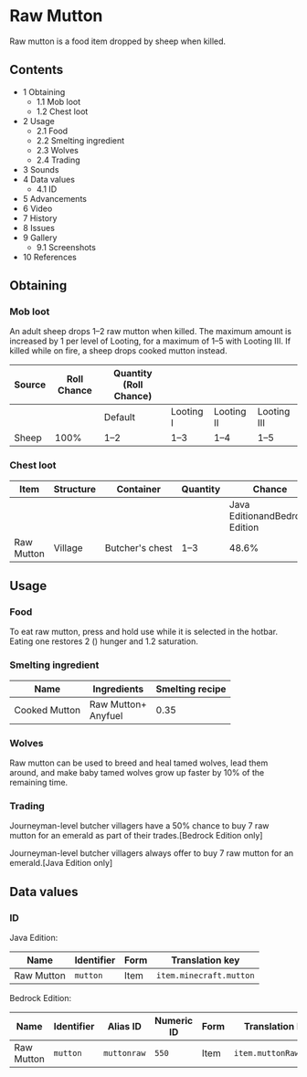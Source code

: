 # Raw Mutton
Raw mutton is a food item dropped by sheep when killed.

## Contents
- 1 Obtaining
	- 1.1 Mob loot
	- 1.2 Chest loot
- 2 Usage
	- 2.1 Food
	- 2.2 Smelting ingredient
	- 2.3 Wolves
	- 2.4 Trading
- 3 Sounds
- 4 Data values
	- 4.1 ID
- 5 Advancements
- 6 Video
- 7 History
- 8 Issues
- 9 Gallery
	- 9.1 Screenshots
- 10 References

## Obtaining
### Mob loot
An adult sheep drops 1–2 raw mutton when killed. The maximum amount is increased by 1 per level of Looting, for a maximum of 1–5 with Looting III. If killed while on fire, a sheep drops cooked mutton instead.

| Source | Roll Chance | Quantity (Roll Chance) |           |            |             |
|--------|-------------|------------------------|-----------|------------|-------------|
|        |             | Default                | Looting I | Looting II | Looting III |
| Sheep  | 100%        | 1–2                    | 1–3       | 1–4        | 1–5         |

### Chest loot
| Item       | Structure | Container       | Quantity | Chance                         |
|------------|-----------|-----------------|----------|--------------------------------|
|            |           |                 |          | Java EditionandBedrock Edition |
| Raw Mutton | Village   | Butcher's chest | 1–3      | 48.6%                          |

## Usage
### Food
To eat raw mutton, press and hold use while it is selected in the hotbar. Eating one restores 2 () hunger and 1.2 saturation.

### Smelting ingredient
| Name          | Ingredients             | Smelting recipe |
|---------------|-------------------------|-----------------|
| Cooked Mutton | Raw Mutton+<br/>Anyfuel | 0.35            |

### Wolves
Raw mutton can be used to breed and heal tamed wolves, lead them around, and make baby tamed wolves grow up faster by 10% of the remaining time.

### Trading
Journeyman-level butcher villagers have a 50% chance to buy 7 raw mutton for an emerald as part of their trades.‌[Bedrock Edition  only]

Journeyman-level butcher villagers always offer to buy 7 raw mutton for an emerald.‌[Java Edition  only]

## Data values
### ID
Java Edition:

| Name       | Identifier | Form | Translation key         |
|------------|------------|------|-------------------------|
| Raw Mutton | `mutton`   | Item | `item.minecraft.mutton` |

Bedrock Edition:

| Name       | Identifier | Alias ID    | Numeric ID | Form | Translation key       |
|------------|------------|-------------|------------|------|-----------------------|
| Raw Mutton | `mutton`   | `muttonraw` | `550`      | Item | `item.muttonRaw.name` |


